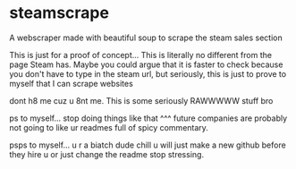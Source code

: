 # steamscrape
A webscraper made with beautiful soup to scrape the steam sales section

This is just for a proof of concept... This is literally no different from the page Steam has. Maybe you could argue that it is faster to check because you don't have to type in the steam url, but seriously, this is just to prove to myself that I can scrape websites

dont h8 me cuz u 8nt me. This is some seriously RAWWWWW stuff bro

ps to myself... stop doing things like that ^^^ future companies are probably not going to like ur readmes full of spicy commentary. 

psps to myself... u r a biatch dude chill u will just make a new github before they hire u or just change the readme stop stressing.
